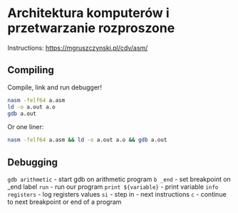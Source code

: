 # Architektura komputerów i przetwarzanie rozproszone

Instructions: https://mgruszczynski.pl/cdv/asm/

## Compiling

Compile, link and run debugger!

```bash
nasm -felf64 a.asm
ld -o a.out a.o
gdb a.out
```

Or one liner:

```bash
nasm -felf64 a.asm && ld -o a.out a.o && gdb a.out
```

## Debugging

`gdb arithmetic` - start gdb on arithmetic program
`b _end` - set breakpoint on \_end label
`run` - run our program
`print ${variable}` - print variable
`info registers` - log registers values
`si` - step in - next instructions
`c` - continue to next breakpoint or end of a program
